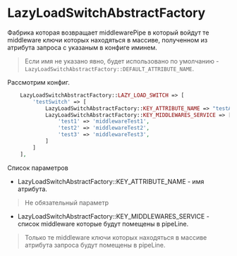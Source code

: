 # LazyLoadSwitchAbstractFactory

Фабрика которая возвращает middlewarePipe в который войдут те middleware ключи которых находяться в массиве,
полученном из атрибута запроса с указаным в конфиге иминем.
 > Если имя не указано явно, будет использовано по умолчанию - `LazyLoadSwitchAbstractFactory::DEFAULT_ATTRIBUTE_NAME`.

Рассмотрим конфиг.

```php
    LazyLoadSwitchAbstractFactory::LAZY_LOAD_SWITCH => [
        'testSwitch' => [
            LazyLoadSwitchAbstractFactory::KEY_ATTRIBUTE_NAME => "testArg", //not required
            LazyLoadSwitchAbstractFactory::KEY_MIDDLEWARES_SERVICE => [
                'test1' => 'middlewareTest1',
                'test2' => 'middlewareTest2',
                'test3' => 'middlewareTest3',
            ]
        ]
    ],
```
Список параметров

* LazyLoadSwitchAbstractFactory::KEY_ATTRIBUTE_NAME - имя атрибута. 
> Не обязательный параметр

* LazyLoadSwitchAbstractFactory::KEY_MIDDLEWARES_SERVICE - список middleware которые будут помещены в pipeLine.
> Только те middleware ключи которых находяться в массиве атрибута запроса будут помещены в pipeLine.